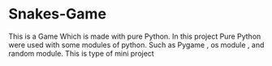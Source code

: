 # Snakes-Game
This is a Game Which is made with pure Python.
In this project Pure Python were used with some modules of python.
Such as Pygame , os module , and random module.
This is type of mini project
